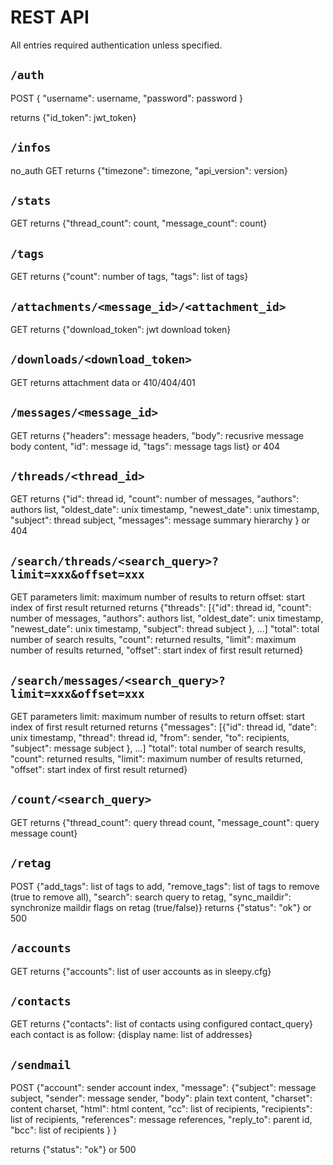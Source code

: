 REST API
========

All entries required authentication unless specified.

`/auth`
------
POST
    {
     "username": username,
     "password": password
    }

returns
    {"id_token": jwt_token}

`/infos`
-------
no_auth
GET
returns
    {"timezone": timezone,
     "api_version": version}
     
`/stats`
--------
GET
returns
    {"thread_count": count,
     "message_count": count}
     
`/tags`
-------
GET
returns
    {"count": number of tags,
     "tags": list of tags}
     
`/attachments/<message_id>/<attachment_id>`
------------------------------------------
GET
returns
    {"download_token": jwt download token}

`/downloads/<download_token>`
-----------------------------
GET
returns
    attachment data or 410/404/401

`/messages/<message_id>`
-----------------------
GET
returns
    {"headers": message headers,
     "body": recusrive message body content,
     "id": message id,
     "tags": message tags list}
     or 404

`/threads/<thread_id>`
---------------------
GET
returns
    {"id": thread id,
     "count": number of messages,
     "authors": authors list,
     "oldest_date": unix timestamp,
     "newest_date": unix timestamp,
     "subject": thread subject,
     "messages": message summary hierarchy
    }
    or 404

`/search/threads/<search_query>?limit=xxx&offset=xxx`
-------------------------------
GET
parameters
    limit: maximum number of results to return
    offset: start index of first result returned
returns
    {"threads": [{"id": thread id,
                  "count": number of messages,
                  "authors": authors list,
                  "oldest_date": unix timestamp,
                  "newest_date": unix timestamp,
                  "subject": thread subject
                  }, ...]
     "total": total number of search results,
     "count": returned results,
     "limit": maximum number of results returned,
     "offset": start index of first result returned}

`/search/messages/<search_query>?limit=xxx&offset=xxx`
--------------------------------
GET
parameters
    limit: maximum number of results to return
    offset: start index of first result returned
returns
    {"messages": [{"id": thread id,
                   "date": unix timestamp,
                   "thread": thread id,
                   "from": sender,
                   "to": recipients,
                   "subject": message subject
                   }, ...]
     "total": total number of search results,
     "count": returned results,
     "limit": maximum number of results returned,
     "offset": start index of first result returned}

`/count/<search_query>`
----------------------
GET
returns
    {"thread_count": query thread count,
     "message_count": query message count}

`/retag`
--------
POST
    {"add_tags": list of tags to add,
     "remove_tags": list of tags to remove (true to remove all),
     "search": search query to retag,
     "sync_maildir": synchronize maildir flags on retag (true/false)}
returns
    {"status": "ok"} or 500

`/accounts`
----------
GET
returns
    {"accounts": list of user accounts as in sleepy.cfg}

`/contacts`
----------
GET
returns
    {"contacts": list of contacts using configured contact_query}
    each contact is as follow:
    {display name: list of addresses}

`/sendmail`
----------
POST
    {"account": sender account index,
     "message": {"subject": message subject,
                 "sender": message sender,
                 "body": plain text content,
                 "charset": content charset,
                 "html": html content,
                 "cc": list of recipients,
                 "recipients": list of recipients,
                 "references": message references,
                 "reply_to": parent id,
                 "bcc": list of recipients
                }
    }
    
returns
    {"status": "ok"} or 500
